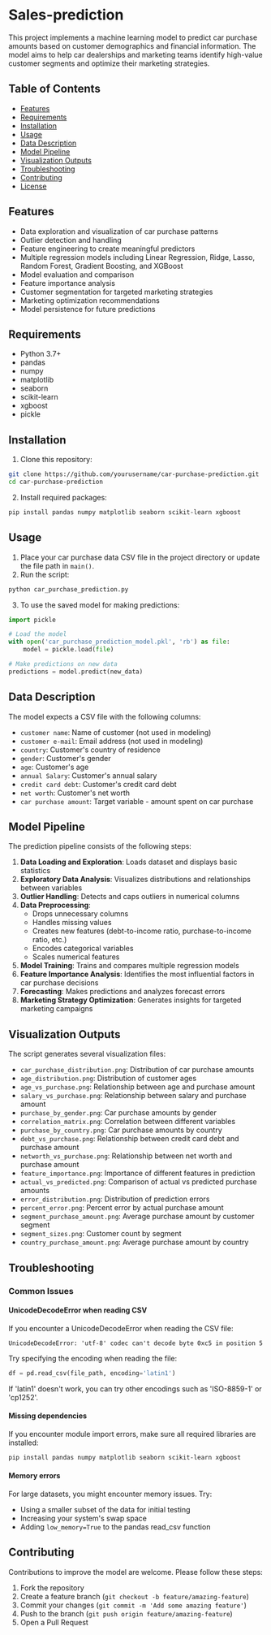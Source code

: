 # Sales-prediction
This project implements a machine learning model to predict car purchase amounts based on customer demographics and financial information. The model aims to help car dealerships and marketing teams identify high-value customer segments and optimize their marketing strategies.

## Table of Contents
- [Features](#features)
- [Requirements](#requirements)
- [Installation](#installation)
- [Usage](#usage)
- [Data Description](#data-description)
- [Model Pipeline](#model-pipeline)
- [Visualization Outputs](#visualization-outputs)
- [Troubleshooting](#troubleshooting)
- [Contributing](#contributing)
- [License](#license)

## Features
- Data exploration and visualization of car purchase patterns
- Outlier detection and handling
- Feature engineering to create meaningful predictors
- Multiple regression models including Linear Regression, Ridge, Lasso, Random Forest, Gradient Boosting, and XGBoost
- Model evaluation and comparison
- Feature importance analysis
- Customer segmentation for targeted marketing strategies
- Marketing optimization recommendations
- Model persistence for future predictions

## Requirements
- Python 3.7+
- pandas
- numpy
- matplotlib
- seaborn
- scikit-learn
- xgboost
- pickle

## Installation
1. Clone this repository:
```bash
git clone https://github.com/yourusername/car-purchase-prediction.git
cd car-purchase-prediction
```

2. Install required packages:
```bash
pip install pandas numpy matplotlib seaborn scikit-learn xgboost
```

## Usage
1. Place your car purchase data CSV file in the project directory or update the file path in `main()`.
2. Run the script:
```python
python car_purchase_prediction.py
```

3. To use the saved model for making predictions:
```python
import pickle

# Load the model
with open('car_purchase_prediction_model.pkl', 'rb') as file:
    model = pickle.load(file)

# Make predictions on new data
predictions = model.predict(new_data)
```

## Data Description
The model expects a CSV file with the following columns:
- `customer name`: Name of customer (not used in modeling)
- `customer e-mail`: Email address (not used in modeling)
- `country`: Customer's country of residence
- `gender`: Customer's gender
- `age`: Customer's age
- `annual Salary`: Customer's annual salary
- `credit card debt`: Customer's credit card debt
- `net worth`: Customer's net worth
- `car purchase amount`: Target variable - amount spent on car purchase

## Model Pipeline
The prediction pipeline consists of the following steps:
1. **Data Loading and Exploration**: Loads dataset and displays basic statistics
2. **Exploratory Data Analysis**: Visualizes distributions and relationships between variables
3. **Outlier Handling**: Detects and caps outliers in numerical columns
4. **Data Preprocessing**: 
   - Drops unnecessary columns
   - Handles missing values
   - Creates new features (debt-to-income ratio, purchase-to-income ratio, etc.)
   - Encodes categorical variables
   - Scales numerical features
5. **Model Training**: Trains and compares multiple regression models
6. **Feature Importance Analysis**: Identifies the most influential factors in car purchase decisions
7. **Forecasting**: Makes predictions and analyzes forecast errors
8. **Marketing Strategy Optimization**: Generates insights for targeted marketing campaigns

## Visualization Outputs
The script generates several visualization files:
- `car_purchase_distribution.png`: Distribution of car purchase amounts
- `age_distribution.png`: Distribution of customer ages
- `age_vs_purchase.png`: Relationship between age and purchase amount
- `salary_vs_purchase.png`: Relationship between salary and purchase amount
- `purchase_by_gender.png`: Car purchase amounts by gender
- `correlation_matrix.png`: Correlation between different variables
- `purchase_by_country.png`: Car purchase amounts by country
- `debt_vs_purchase.png`: Relationship between credit card debt and purchase amount
- `networth_vs_purchase.png`: Relationship between net worth and purchase amount
- `feature_importance.png`: Importance of different features in prediction
- `actual_vs_predicted.png`: Comparison of actual vs predicted purchase amounts
- `error_distribution.png`: Distribution of prediction errors
- `percent_error.png`: Percent error by actual purchase amount
- `segment_purchase_amount.png`: Average purchase amount by customer segment
- `segment_sizes.png`: Customer count by segment
- `country_purchase_amount.png`: Average purchase amount by country

## Troubleshooting

### Common Issues

#### UnicodeDecodeError when reading CSV
If you encounter a UnicodeDecodeError when reading the CSV file:
```
UnicodeDecodeError: 'utf-8' codec can't decode byte 0xc5 in position 5
```

Try specifying the encoding when reading the file:
```python
df = pd.read_csv(file_path, encoding='latin1')
```

If 'latin1' doesn't work, you can try other encodings such as 'ISO-8859-1' or 'cp1252'.

#### Missing dependencies
If you encounter module import errors, make sure all required libraries are installed:
```bash
pip install pandas numpy matplotlib seaborn scikit-learn xgboost
```

#### Memory errors
For large datasets, you might encounter memory issues. Try:
- Using a smaller subset of the data for initial testing
- Increasing your system's swap space
- Adding `low_memory=True` to the pandas read_csv function

## Contributing
Contributions to improve the model are welcome. Please follow these steps:
1. Fork the repository
2. Create a feature branch (`git checkout -b feature/amazing-feature`)
3. Commit your changes (`git commit -m 'Add some amazing feature'`)
4. Push to the branch (`git push origin feature/amazing-feature`)
5. Open a Pull Request
